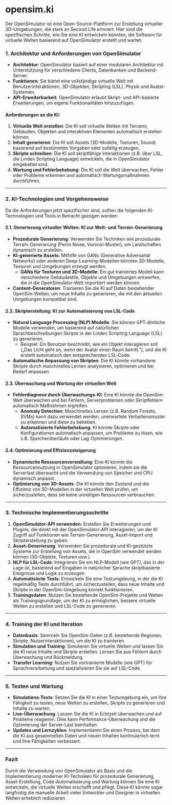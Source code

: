 # opensim.ki

Der OpenSimulator ist eine Open-Source-Plattform zur Erstellung virtueller 3D-Umgebungen, die stark an Second Life erinnert. 
Hier sind die spezifischen Schritte, wie Sie eine KI entwickeln könnten, die Software für virtuelle Welten basierend auf OpenSimulator erstellt und wartet:

### 1. **Architektur und Anforderungen von OpenSimulator**
- **Architektur**: OpenSimulator basiert auf einer modularen Architektur mit Unterstützung für verschiedene Clients, Datenbanken und Backend-Server.
- **Funktionen**: Sie bietet eine vollständige virtuelle Welt mit Benutzerinteraktionen, 3D-Objekten, Skripting (LSL), Physik und Avatar-Systemen.
- **API-Erweiterbarkeit**: OpenSimulator erlaubt Skript- und API-basierte Erweiterungen, um eigene Funktionalitäten hinzuzufügen.

#### Anforderungen an die KI:
1. **Virtuelle Welt erstellen**: Die KI soll virtuelle Welten mit Terrains, Gebäuden, Objekten und interaktiven Elementen automatisch erstellen können.
2. **Inhalt generieren**: Die KI soll Assets (3D-Modelle, Texturen, Sound) basierend auf bestimmten Vorgaben oder zufällig erzeugen.
3. **Skripte schreiben**: Die KI soll skriptfähige Interaktionen (z.B. über LSL, die Linden Scripting Language) entwickeln, die in OpenSimulator eingebettet sind.
4. **Wartung und Fehlerbehebung**: Die KI soll die Welt überwachen, Fehler oder Probleme erkennen und automatisch Wartungsmaßnahmen durchführen.

---

### 2. **KI-Technologien und Vorgehensweise**

Da die Anforderungen jetzt spezifischer sind, sollten die folgenden KI-Technologien und Tools in Betracht gezogen werden:

#### **2.1. Generierung virtueller Welten: KI zur Welt- und Terrain-Generierung**
- **Prozedurale Generierung**: Verwenden Sie Techniken wie prozedurale Terrain-Generierung (Perlin Noise, Voronoi-Muster), um Landschaften dynamisch zu erstellen.
- **KI-generierte Assets**: Mithilfe von GANs (Generative Adversarial Networks) oder anderen Deep-Learning-Modellen könnten 3D-Modelle, Texturen und Umgebungen erzeugt werden.
    - **GANs für Texturen und 3D-Modelle**: Ein gut trainiertes Modell kann verschiedene Gebäudestile, Objekte und Umgebungen entwerfen, die in die OpenSimulator-Welt importiert werden können.
- **Content-Generatoren**: Trainieren Sie die KI auf Daten bestehender OpenSim-Welten, um neue Inhalte zu generieren, die mit den aktuellen Umgebungen kompatibel sind.

#### **2.2. Skripterstellung: KI zur Automatisierung von LSL-Code**
- **Natural Language Processing (NLP) Modelle**: Sie können GPT-ähnliche Modelle verwenden, um basierend auf natürlichen Sprachbeschreibungen Skripte in der Linden Scripting Language (LSL) zu generieren.
    - Beispiel: Ein Benutzer beschreibt, wie ein Objekt interagieren soll („Das Licht geht an, wenn der Avatar einen Raum betritt.“), und die KI erstellt automatisch den entsprechenden LSL-Code.
- **Automatische Anpassung von Skripten**: Die KI könnte vorhandene Skripte durch maschinelles Lernen analysieren, optimieren und bei Bedarf anpassen.

#### **2.3. Überwachung und Wartung der virtuellen Welt**
- **Fehlerdiagnose durch Überwachungs-KI**: Eine KI könnte die OpenSim-Welt überwachen und bei Fehlern, Serverproblemen oder Skriptfehlern automatisch Maßnahmen ergreifen.
    - **Anomaly Detection**: Maschinelles Lernen (z.B. Random Forests, SVMs) kann dazu verwendet werden, unerwartete Verhaltensmuster zu erkennen und diese zu beheben.
    - **Automatisierte Fehlerbehebung**: KI könnte Skripte oder Konfigurationen automatisch anpassen, um Probleme zu lösen, wie z.B. Speicherüberläufe oder Lag-Optimierungen.
  
#### **2.4. Optimierung und Effizienzsteigerung**
- **Dynamische Ressourcenverwaltung**: Eine KI könnte die Ressourcennutzung in OpenSimulator optimieren, indem sie die Serverlast überwacht und die Verwendung von Speicher und CPU dynamisch anpasst.
- **Optimierung von 3D-Assets**: Die KI könnte den Zustand und die Effizienz von 3D-Modellen in der virtuellen Welt prüfen, um sicherzustellen, dass sie keine unnötigen Ressourcen verbrauchen.

---

### 3. **Technische Implementierungsschritte**
1. **OpenSimulator-API verwenden**: Erstellen Sie Erweiterungen und Plugins, die direkt mit der OpenSimulator-API interagieren, um der KI Zugriff auf Funktionen wie Terrain-Generierung, Asset-Import und Skripterstellung zu geben.
2. **Asset-Generierung**: Verwenden Sie prozedurale und KI-gestützte Systeme zur Erstellung von Assets, die in OpenSim verwendet werden können (3D-Objekte, Texturen usw.).
3. **NLP für LSL-Code**: Integrieren Sie ein NLP-Modell (wie GPT), das in der Lage ist, basierend auf Eingaben in natürlicher Sprache skriptbasierte Ereignisse und Logik zu erzeugen.
4. **Automatisierte Tests**: Entwickeln Sie eine Testumgebung, in der die KI regelmäßig Tests durchführt, um sicherzustellen, dass neue Inhalte und Skripte in der OpenSim-Umgebung korrekt funktionieren.
5. **Trainingsdaten**: Nutzen Sie bestehende OpenSim-Projekte und Welten als Trainingsgrundlage, um der KI zu ermöglichen, bessere virtuelle Welten zu erstellen und LSL-Code zu generieren.

---

### 4. **Training der KI und Iteration**
- **Datenbasis**: Sammeln Sie OpenSim-Daten (z.B. bestehende Regionen, Skripte, Nutzerinteraktionen), um die KI zu trainieren. 
- **Simulation und Training**: Simulieren Sie virtuelle Welten und lassen Sie die KI neue Inhalte und Skripte erstellen. Lernen Sie aus Fehlern durch Überwachung und Rückmeldung.
- **Transfer Learning**: Nutzen Sie vortrainierte Modelle (wie GPT) für Sprachverarbeitung und spezialisieren Sie sie auf LSL-Code.

---

### 5. **Testen und Wartung**
- **Simulations-Tests**: Setzen Sie die KI in einer Testumgebung ein, um ihre Fähigkeit zu testen, neue Welten zu erstellen, Skripte zu generieren und Inhalte zu warten.
- **Live-Überwachung**: Lassen Sie die KI in Echtzeit überwachen und auf Probleme reagieren. Dies kann Performance-Überwachung und die Optimierung der Server-Last beinhalten.
- **Updates und Lernzyklen**: Implementieren Sie einen Prozess, bei dem die KI aus gesammelten Daten und neuen Inhalten kontinuierlich lernt und ihre Fähigkeiten verbessert.

---

### Fazit

Durch die Verwendung von OpenSimulator als Basis und die Implementierung moderner KI-Techniken für prozedurale Generierung, Asset-Erstellung, Code-Automatisierung und Wartung können Sie eine KI entwickeln, die virtuelle Welten erschafft und pflegt. Diese KI könnte sogar langfristig die manuelle Arbeit vieler Entwickler und Designer in virtuellen Welten erheblich reduzieren.
